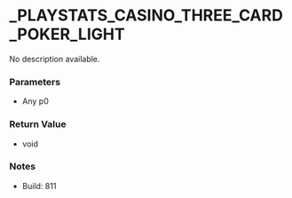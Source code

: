 # _PLAYSTATS_CASINO_THREE_CARD_POKER_LIGHT

No description available.

### Parameters
* Any p0

### Return Value
* void

### Notes
* Build: 811


